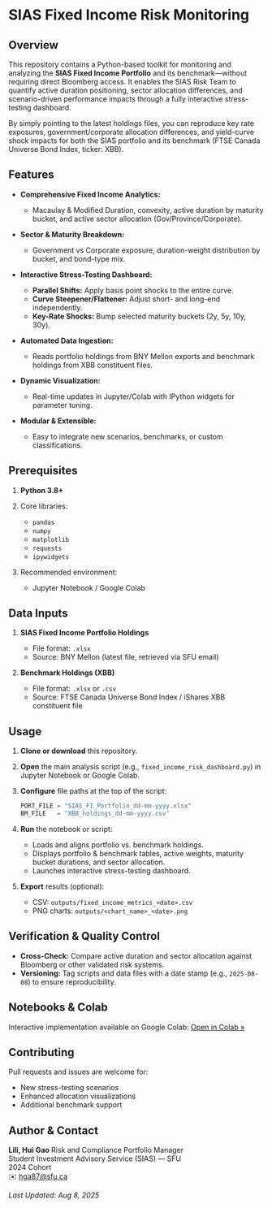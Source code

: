# SIAS Fixed Income Risk Monitoring

## Overview

This repository contains a Python-based toolkit for monitoring and analyzing the **SIAS Fixed Income Portfolio** and its benchmark—without requiring direct Bloomberg access.
It enables the SIAS Risk Team to quantify active duration positioning, sector allocation differences, and scenario-driven performance impacts through a fully interactive stress-testing dashboard.

By simply pointing to the latest holdings files, you can reproduce key rate exposures, government/corporate allocation differences, and yield-curve shock impacts for both the SIAS portfolio and its benchmark (FTSE Canada Universe Bond Index, ticker: XBB).

## Features

* **Comprehensive Fixed Income Analytics:**

  * Macaulay & Modified Duration, convexity, active duration by maturity bucket, and active sector allocation (Gov/Province/Corporate).
* **Sector & Maturity Breakdown:**

  * Government vs Corporate exposure, duration-weight distribution by bucket, and bond-type mix.
* **Interactive Stress-Testing Dashboard:**

  * **Parallel Shifts:** Apply basis point shocks to the entire curve.
  * **Curve Steepener/Flattener:** Adjust short- and long-end independently.
  * **Key-Rate Shocks:** Bump selected maturity buckets (2y, 5y, 10y, 30y).
* **Automated Data Ingestion:**

  * Reads portfolio holdings from BNY Mellon exports and benchmark holdings from XBB constituent files.
* **Dynamic Visualization:**

  * Real-time updates in Jupyter/Colab with IPython widgets for parameter tuning.
* **Modular & Extensible:**

  * Easy to integrate new scenarios, benchmarks, or custom classifications.

## Prerequisites

1. **Python 3.8+**
2. Core libraries:

   * `pandas`
   * `numpy`
   * `matplotlib`
   * `requests`
   * `ipywidgets`
3. Recommended environment:

   * Jupyter Notebook / Google Colab

## Data Inputs

1. **SIAS Fixed Income Portfolio Holdings**

   * File format: `.xlsx`
   * Source: BNY Mellon (latest file, retrieved via SFU email)

2. **Benchmark Holdings (XBB)**

   * File format: `.xlsx` or `.csv`
   * Source: FTSE Canada Universe Bond Index / iShares XBB constituent file

## Usage

1. **Clone or download** this repository.

2. **Open** the main analysis script (e.g., `fixed_income_risk_dashboard.py`) in Jupyter Notebook or Google Colab.

3. **Configure** file paths at the top of the script:

   ```python
   PORT_FILE = "SIAS_FI_Portfolio_dd-mm-yyyy.xlsx"
   BM_FILE   = "XBB_holdings_dd-mm-yyyy.csv"
   ```

4. **Run** the notebook or script:

   * Loads and aligns portfolio vs. benchmark holdings.
   * Displays portfolio & benchmark tables, active weights, maturity bucket durations, and sector allocation.
   * Launches interactive stress-testing dashboard.

5. **Export** results (optional):

   * CSV: `outputs/fixed_income_metrics_<date>.csv`
   * PNG charts: `outputs/<chart_name>_<date>.png`

## Verification & Quality Control

* **Cross-Check:** Compare active duration and sector allocation against Bloomberg or other validated risk systems.
* **Versioning:** Tag scripts and data files with a date stamp (e.g., `2025-08-08`) to ensure reproducibility.

## Notebooks & Colab

Interactive implementation available on Google Colab:
[Open in Colab »](https://colab.research.google.com/drive/1wOz3mYphzrIWeIp3SdGKsVa1yM6HPdO9?usp=sharing) 

## Contributing

Pull requests and issues are welcome for:

* New stress-testing scenarios
* Enhanced allocation visualizations
* Additional benchmark support

## Author & Contact

**Lili, Hui Gao**
Risk and Compliance Portfolio Manager\
Student Investment Advisory Service (SIAS) — SFU\
2024 Cohort\
✉️ [hga87@sfu.ca](mailto:hga87@sfu.ca)

*Last Updated: Aug 8, 2025*
